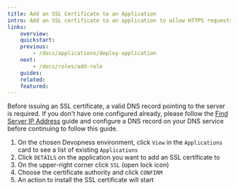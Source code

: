 ```yaml
---
title: Add an SSL Certificate to an Application
intro: Add an SSL certificate to an application to allow HTTPS requests to it.
links:
    overview:
    quickstart:
    previous:
        - /docs/applications/deploy-application
    next:
        - /docs/roles/add-role
    guides:
    related:
    featured:
---
```


Before issuing an SSL certificate, a valid DNS record pointing to the server is required. If you don't have one configured already, please follow the [Find Server IP Address](/docs/servers/find-server-ip-address) guide and configure a DNS record on your DNS service before continuing to follow this guide.

1. On the chosen Devopness environment, click `View` in the `Applications` card to see a list of existing `Applications`
1. Click `DETAILS` on the application you want to add an SSL certificate to
1. On the upper-right corner click `SSL` (open lock icon)
1. Choose the certificate authority and click `CONFIRM`
1. An action to install the SSL certificate will start
